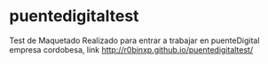 # puentedigitaltest
Test de Maquetado Realizado para entrar a trabajar en puenteDigital empresa cordobesa, link
http://r0binxp.github.io/puentedigitaltest/


